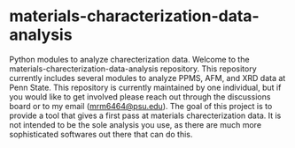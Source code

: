 # materials-characterization-data-analysis
 Python modules to analyze charecterization data.
Welcome to the materials-charecterization-data-analysis repository. This repository currently includes several modules to analyze PPMS, AFM, and XRD data at Penn State. This repository is currently maintained by one individual, but if you would like to get involved please reach out through the discussions board or to my email (mrm6464@psu.edu). 
The goal of this project is to provide a tool that gives a first pass at materials charecterization data. It is not intended to be the sole analysis you use, as there are much more sophisticated softwares out there that can do this. 

